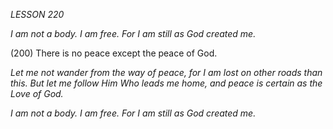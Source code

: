 *LESSON 220*

*I am not a body. I am free.*
*For I am still as God created me.*

(200) There is no peace except the peace of God.

_Let me not wander from the way of peace, for I am lost on other roads than this. But let me follow Him Who leads me home, and peace is certain as the Love of God._

*I am not a body. I am free.*
*For I am still as God created me.*